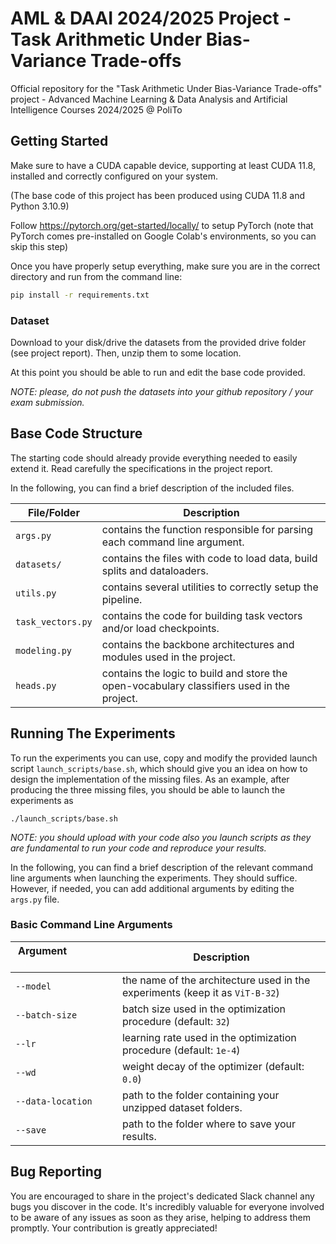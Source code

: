 # AML & DAAI 2024/2025 Project - Task Arithmetic Under Bias-Variance Trade-offs
Official repository for the "Task Arithmetic Under Bias-Variance Trade-offs" project - Advanced Machine Learning & Data Analysis and Artificial Intelligence Courses 2024/2025 @ PoliTo

## Getting Started
Make sure to have a CUDA capable device, supporting at least CUDA 11.8, installed and correctly configured on your system. 

(The base code of this project has been produced using CUDA 11.8 and Python 3.10.9)

Follow https://pytorch.org/get-started/locally/ to setup PyTorch (note that PyTorch comes pre-installed on Google Colab's environments, so you can skip this step)

Once you have properly setup everything, make sure you are in the correct directory and run from the command line:
```bash
pip install -r requirements.txt
```

### Dataset
Download to your disk/drive the datasets from the provided drive folder (see project report). Then, unzip them to some location.

At this point you should be able to run and edit the base code provided.

*NOTE: please, do not push the datasets into your github repository / your exam submission.*

## Base Code Structure
The starting code should already provide everything needed to easily extend it. Read carefully the specifications in the project report.

In the following, you can find a brief description of the included files.

| File/Folder | Description |
| ---- | ----------- |
| `args.py` | contains the function responsible for parsing each command line argument. |
| `datasets/` | contains the files with code to load data, build splits and dataloaders. |
| `utils.py` | contains several utilities to correctly setup the pipeline. |
| `task_vectors.py` | contains the code for building task vectors and/or load checkpoints. |
| `modeling.py` | contains the backbone architectures and modules used in the project. |
| `heads.py` | contains the logic to build and store the open-vocabulary classifiers used in the project. |

## Running The Experiments
To run the experiments you can use, copy and modify the provided launch script `launch_scripts/base.sh`, which should give you an idea on how to design the implementation of the missing files.
As an example, after producing the three missing files, you should be able to launch the experiments as
```
./launch_scripts/base.sh
```

*NOTE: you should upload with your code also you launch scripts as they are fundamental to run your code and reproduce your results.*

In the following, you can find a brief description of the relevant command line arguments when launching the experiments. They should suffice. However, if needed, you can add additional arguments by editing the `args.py` file.

### Basic Command Line Arguments
| Argument &nbsp; &nbsp; &nbsp; &nbsp; &nbsp; &nbsp; &nbsp; &nbsp; &nbsp; &nbsp; &nbsp; &nbsp; &nbsp; &nbsp; &nbsp; &nbsp; &nbsp;&nbsp; &nbsp;  | Description |
| -------- | ----------- |
| `--model` | the name of the architecture used in the experiments (keep it as `ViT-B-32`) |
| `--batch-size` | batch size used in the optimization procedure (default: `32`) |
| `--lr` | learning rate used in the optimization procedure (default: `1e-4`) |
| `--wd` | weight decay of the optimizer (default: `0.0`) |
| `--data-location` | path to the folder containing your unzipped dataset folders. |
| `--save` | path to the folder where to save your results. |


## Bug Reporting
You are encouraged to share in the project's dedicated Slack channel any bugs you discover in the code. It's incredibly valuable for everyone involved to be aware of any issues as soon as they arise, helping to address them promptly. Your contribution is greatly appreciated!
